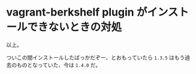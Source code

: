 # vagrant-berkshelf plugin がインストールできないときの対処

以上。

ついこの間インストールしたばっかだぞー、とおもっていたら `1.3.5` はもう過去のものとなっていた、今は `1.4.0` だ。
